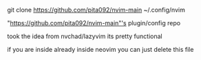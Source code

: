 git clone https://github.com/pita092/nvim-main ~/.config/nvim



"https://github.com/pita092/nvim-main"'s plugin/config repo

took the idea from nvchad/lazyvim
its pretty functional 


if you are inside already inside neovim you can just delete this file 
